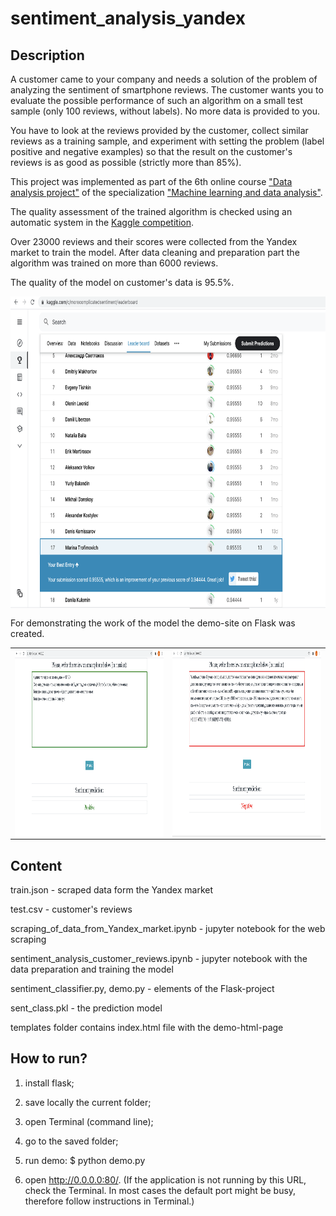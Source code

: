 # sentiment_analysis_yandex

## Description

A customer came to your company and needs a solution of the problem of analyzing the sentiment of smartphone reviews. The customer wants you to evaluate the possible performance of such an algorithm on a small test sample (only 100 reviews, without labels). No more data is provided to you.

You have to look at the reviews provided by the customer, collect similar reviews as a training sample, and experiment with setting the problem (label positive and negative examples) so that the result on the customer's reviews is as good as possible (strictly more than 85%).

This project was implemented as part of the 6th online course ["Data analysis project"](https://www.coursera.org/learn/data-analysis-project) of the specialization ["Machine learning and data analysis"](https://www.coursera.org/specializations/machine-learning-data-analysis).

The quality assessment of the trained algorithm is checked using an automatic system in the [Kaggle competition](https://www.kaggle.com/c/morecomplicatedsentiment).

Over 23000 reviews and their scores were collected from the Yandex market to train the model. After data cleaning and preparation part the algorithm was trained on more than 6000 reviews.

The quality of the model on customer's data is 95.5%. 

<img align="center" width="700" height="500" src="/images/Leaderboard.png" />

For demonstrating the work of the model the demo-site on Flask was created.


<table><tr>
<td> <img align="center" width="600" height="300" src="/images/Screenshot1.png" /> </td>
<td> <img align="center" width="600" height="300" src="/images/Screenshot2.png" /> </td>
</tr></table>


## Content

train.json - scraped data form the Yandex market

test.csv - customer's reviews

scraping_of_data_from_Yandex_market.ipynb - jupyter notebook for the web scraping

sentiment_analysis_customer_reviews.ipynb - jupyter notebook with the data preparation and training the model

sentiment_classifier.py, demo.py - elements of the Flask-project

sent_class.pkl - the prediction model

templates folder contains index.html file with the demo-html-page



## How to run?

1. install flask;

2. save locally the current folder;

3. open Terminal (command line);

4. go to the saved folder;

5. run demo:
$ python demo.py

6. open http://0.0.0.0:80/.
(If the application is not running by this URL, check the Terminal.
In most cases the default port might be busy, therefore follow
instructions in Terminal.)
